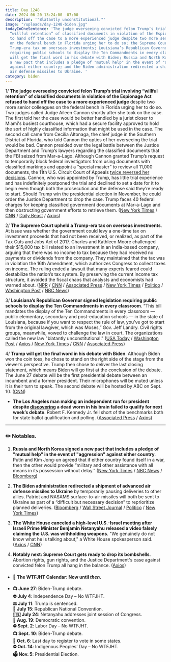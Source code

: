 ```yaml
---
title: Day 1248
date: 2024-06-20 13:24:00 -07:00
description: '"Blatantly unconstitutional."'
image: "/uploads/day-1248-biden.jpg"
todayInOneSentence: 'The judge overseeing convicted felon Trump’s trial involving
  “willful retention” of classified documents in violation of the Espionage Act refused
  to hand off the case to a more experienced judge despite two more senior colleagues
  on the federal bench in Florida urging her to do so; the Supreme Court upheld a
  Trump-era tax on overseas investments; Louisiana’s Republican Governor signed legislation
  requiring public schools to display the Ten Commandments in every classroom; Trump
  will get the final word in his debate with Biden; Russia and North Korea signed
  a new pact that includes a pledge of "mutual help" in the event of "aggression"
  against either country; and the Biden administration redirected a shipment of advanced
  air defense missiles to Ukraine. '
category: biden
---
```


1/ **The judge overseeing convicted felon Trump’s trial involving “willful retention” of classified documents in violation of the Espionage Act refused to hand off the case to a more experienced judge** despite two more senior colleagues on the federal bench in Florida urging her to do so. Two judges called Judge Aileen Cannon shortly after she took on the case. The first told her the case would be better handled by a jurist closer to Miami's busiest courthouse, which had a secure facility approved to hold the sort of highly classified information that might be used in the case. The second call came from Cecilia Altonaga, the chief judge in the Southern District of Florida, who told Cannon the optics of her overseeing the trial would be bad. Cannon presided over the legal battle between the Justice Department and Trump’s lawyers regarding the classified documents that the FBI seized from Mar-a-Lago. Although Cannon granted Trump’s request to temporarily block federal investigators from using documents with classified markings and appoint a “special master” to review all 11,000 documents, the 11th U.S. Circuit Court of Appeals [twice reversed her decisions](https://whatthefuckjusthappenedtoday.com/2023/06/09/day-871/#5-a-federal-judge-in-florida-who-han). Cannon, who was appointed by Trump, has little trial experience and has indefinitely postponed the trial and declined to set a date for it to begin even though both the prosecution and the defense said they’re ready to start. Should Trump win the presidential election in November, he could order the Justice Department to drop the case. Trump faces 40 federal charges for keeping classified government documents at Mar-a-Lago and then obstructing government efforts to retrieve them. ([New York Times](https://www.nytimes.com/2024/06/20/us/politics/aileen-cannon-trump-classified-documents.html) / [CNN](https://www.cnn.com/2024/06/20/politics/aileen-cannon-trump-new-york-times/index.html) / [Daily Beast](https://www.thedailybeast.com/trumps-favorite-judge-puts-mar-a-lago-prosecutor-on-trial) / [Axios](https://www.axios.com/2024/06/20/trump-judge-aileen-cannon-classified-documents))

2/ **The Supreme Court upheld a Trump-era tax on overseas investments**. At issue was whether the government could levy a one-time tax on investment proceeds that had not been received, or realized, as part of the Tax Cuts and Jobs Act of 2017. Charles and Kathleen Moore challenged their $15,000 tax bill related to an investment in an India-based company, arguing that there was no income to tax because they had received no payments or dividends from the company. They maintained that the tax was in violation the 16th Amendment, which authorizes Congress to collect taxes on income. The ruling ended a lawsuit that many experts feared could destabilize the nation’s tax system. By preserving the current income tax structure, it avoided the fiscal chaos that analysts and economists had warned about. ([NPR](https://www.npr.org/2024/06/20/g-s1-1266/supreme-court-tax-law) / [CNN](https://www.cnn.com/2024/06/20/politics/wealth-tax-supreme-court/index.html) / [Associated Press](https://apnews.com/article/supreme-court-wealth-tax-5a13417bd5ae41f7d150ac596f7c51d0) / [New York Times](https://www.nytimes.com/2024/06/20/us/politics/supreme-court-tax-case-trump.html) / [Politico](https://www.politico.com/news/2024/06/20/supreme-court-wealth-tax-00160593) / [Washington Post](https://www.washingtonpost.com/politics/2024/06/20/supreme-court-trump-offshore-tax-wealth-earnings/) / [NBC News](https://www.nbcnews.com/politics/supreme-court/supreme-court-rejects-challenge-tax-foreign-corporate-investments-rcna143435))

3/ **Louisiana’s Republican Governor signed legislation requiring public schools to display the Ten Commandments in every classroom**. “This bill mandates the display of the Ten Commandments in every classroom — public elementary, secondary and post-education schools — in the state of Louisiana, because if you want to respect the rule of law, you’ve got to start from the original lawgiver, which was Moses,” Gov. Jeff Landry. Civil rights groups, meanwhile, vowed to challenge the law in court. The organizations called the new law "blatantly unconstitutional." ([USA Today](https://www.usatoday.com/story/news/politics/elections/2024/06/19/ten-commandments-required-louisiana-classrooms-law/74150508007/) / [Washington Post](https://www.washingtonpost.com/nation/2024/06/19/louisiana-ten-commandments-schools/) / [Axios](https://www.axios.com/local/new-orleans/2024/06/19/louisiana-ten-commandments-in-classrooms) / [New York Times](https://www.nytimes.com/2024/06/19/us/louisiana-ten-commandments-classrooms.html) / [CNN](https://www.cnn.com/2024/06/19/politics/louisiana-classrooms-ten-commandments/) / [Associated Press](https://apnews.com/article/louisiana-ten-commandments-displayed-classrooms-571a2447906f7bbd5a166d53db005a62))

4/ **Trump will get the final word in his debate with Biden**. Although Biden won the coin toss, he chose to stand on the right side of the stage from the viewer’s perspective. Trump then chose to deliver the last closing statement, which means Biden will go first at the conclusion of the debate. The June 27 debate will be the first presidential debate between an incumbent and a former president. Their microphones will be muted unless it is their turn to speak. The second debate will be hosted by ABC on Sept. 10. ([CNN](https://www.cnn.com/2024/06/20/politics/cnn-debate-closing-statements-podiums/index.html))

* **The Los Angeles man making an independent run for president despite [discovering](https://whatthefuckjusthappenedtoday.com/2024/05/08/day-1205/#3-a-los-angeles-man-launched-an-inde) a dead worm in his brain failed to qualify for next week’s debate**. Robert F. Kennedy Jr. fell short of the benchmarks both for state ballot qualification and polling. ([Associated Press](https://apnews.com/article/rfk-kennedy-cnn-debate-qualify-de23c5bf08e33e0df8639ff11d1ff424) / [Axios](https://www.axios.com/2024/06/20/rfk-jr-debate-2024-elections-presidential-cnn))

---

### ✏️ Notables.

1. **Russia and North Korea signed a new pact that includes a pledge of "mutual help" in the event of "aggression" against either country**. Putin and Kim Jong-un agreed that if either country found itself in a war, then the other would provide “military and other assistance with all means in its possession without delay.” ([New York Times](https://www.nytimes.com/2024/06/20/world/asia/russia-korea-defense-asia.html) / [NBC News](https://www.nbcnews.com/news/world/putin-meets-kim-north-korea-rcna157665) / [Bloomberg](https://www.bloomberg.com/news/articles/2024-06-20/putin-kim-agree-to-immediately-offer-military-aid-if-attacked?sref=MIBMEEoj))

2. **The Biden administration redirected a shipment of advanced air defense missiles to Ukraine** by temporarily pausing deliveries to other allies. Patriot and NASAMS surface-to-air missiles will both be sent to Ukraine as part of a “difficult but necessary decision” to reprioritize planned deliveries. ([Bloomberg](https://www.bloomberg.com/news/articles/2024-06-20/us-diverts-patriot-defense-systems-ordered-by-allies-to-ukraine?sref=MIBMEEoj) / [Wall Street Journal](https://www.wsj.com/politics/national-security/u-s-to-redirect-air-defense-missile-deliveries-to-ukraine-e2753a20?mod=hp_lead_pos1) / [Politico](https://www.politico.com/news/2024/06/20/ukraine-air-defense-systems-00164233) / [New York Times](https://www.nytimes.com/2024/06/20/us/politics/patriot-missiles-ukraine.html))

3. **The White House canceled a high-level U.S.-Israel meeting after Israeli Prime Minister Benjamin Netanyahu released a video falsely claiming the U.S. was withholding weapons**. "We genuinely do not know what he is talking about," a White House spokesperson said. ([Axios](https://www.axios.com/2024/06/18/netanyahu-accuse-us-witholding-weapons-gaza) / [CNN](https://www.cnn.com/2024/06/19/politics/biden-envoytold-netanyhau-his-commentsabout-us-supplied-weapons-unproductive-andwerecompletely-untrue/index.html))

4. **Notably next:  Supreme Court gets ready to drop its bombshells**. Abortion rights, gun rights, and the Justice Department's case against convicted felon Trump all hang in the balance. ([Axios](https://www.axios.com/2024/06/20/supreme-court-rulings-trump-abortion))

* #### 📅 The WTFJHT Calendar: Now until *then*.

* **📺 June 27**: Biden-Trump debate.\
  **⛔️ July 4**: Independence Day – No WTFJHT. \
  **⚖️ July 11**: Trump is sentenced.\
  **🐘 July 15**: Republican National Convention.\
  **🇮🇱 July 24**: Netanyahu addresses joint session of Congress.\
  **🫏 Aug. 19**: Democratic convention.\
  **⛔️ Sept. 2**: Labor Day – No WTFJHT. \
  **📺 Sept. 10**: Biden-Trump debate.\
  **📆 Oct. 6**: Last day to register to vote in some states. \
  **⛔️ Oct. 14**: Indigenous Peoples’ Day – No WTFJHT. \
  **🗳️ Nov. 5**: Presidential Election.